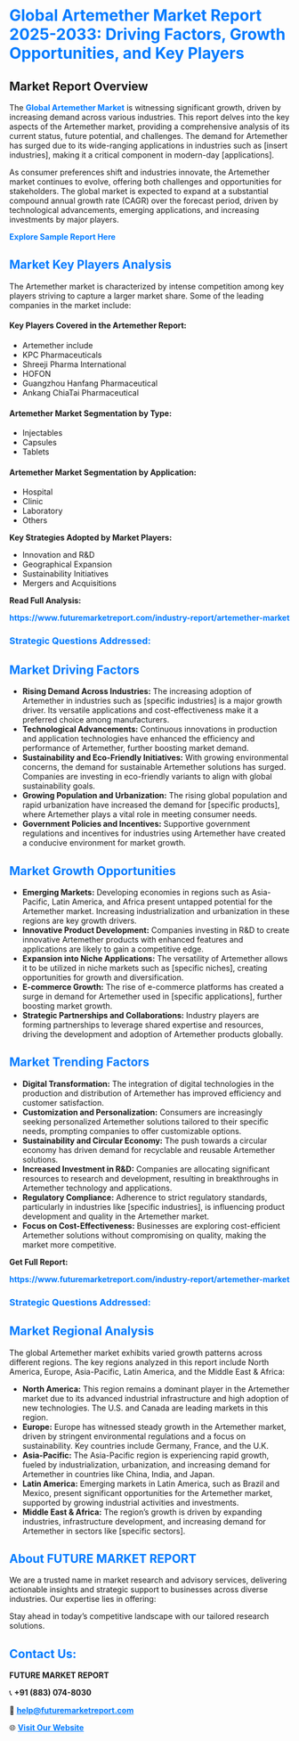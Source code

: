 <h1 style="color: #007BFF;">Global Artemether Market Report 2025-2033: Driving Factors, Growth Opportunities, and Key Players</h1>

<section id="overview">
<h2>Market Report Overview</h2>
<p>The <a href="https://www.futuremarketreport.com/industry-report/artemether-market" style="color: #007BFF; text-decoration: none;"><strong>Global Artemether Market</strong></a> is witnessing significant growth, driven by increasing demand across various industries. This report delves into the key aspects of the Artemether market, providing a comprehensive analysis of its current status, future potential, and challenges. The demand for Artemether has surged due to its wide-ranging applications in industries such as [insert industries], making it a critical component in modern-day [applications].</p>
<p>As consumer preferences shift and industries innovate, the Artemether market continues to evolve, offering both challenges and opportunities for stakeholders. The global market is expected to expand at a substantial compound annual growth rate (CAGR) over the forecast period, driven by technological advancements, emerging applications, and increasing investments by major players.</p>
</section>

<section id="overview">
<p><a href="https://www.futuremarketreport.com/request-sample/reportId=97005" style="color: #007BFF; text-decoration: none;"><strong>Explore Sample Report Here</strong></a></p>
</section>

<section id="key-players">
<h2 style="color: #007BFF;">Market Key Players Analysis</h2>
<p>The Artemether market is characterized by intense competition among key players striving to capture a larger market share. Some of the leading companies in the market include:</p>
<h4>Key Players Covered in the Artemether Report:</h4>
<ul><li>Artemether include</li><li>KPC Pharmaceuticals</li><li>Shreeji Pharma International</li><li>HOFON</li><li>Guangzhou Hanfang Pharmaceutical</li><li>Ankang ChiaTai Pharmaceutical</li></ul>
<h4>Artemether Market Segmentation by Type:</h4>
<ul><li>Injectables</li><li>Capsules</li><li>Tablets</li></ul>

<h4>Artemether Market Segmentation by Application:</h4>
<ul><li>Hospital</li><li>Clinic</li><li>Laboratory</li><li>Others</li></ul>
<p><strong>Key Strategies Adopted by Market Players:</strong></p>
<ul>
<li>Innovation and R&D</li>
<li>Geographical Expansion</li>
<li>Sustainability Initiatives</li>
<li>Mergers and Acquisitions</li>
</ul>
</section>

<section>
<p><strong>Read Full Analysis: </strong></p><a href="https://www.futuremarketreport.com/industry-report/artemether-market" style="color: #007BFF; text-decoration: none;"><strong>https://www.futuremarketreport.com/industry-report/artemether-market</strong></a>
<h3 style="color: #007BFF;">Strategic Questions Addressed:</h3>
</section>

<section id="driving-factors">
<h2 style="color: #007BFF;">Market Driving Factors</h2>
<ul>
<li><strong>Rising Demand Across Industries:</strong> The increasing adoption of Artemether in industries such as [specific industries] is a major growth driver. Its versatile applications and cost-effectiveness make it a preferred choice among manufacturers.</li>
<li><strong>Technological Advancements:</strong> Continuous innovations in production and application technologies have enhanced the efficiency and performance of Artemether, further boosting market demand.</li>
<li><strong>Sustainability and Eco-Friendly Initiatives:</strong> With growing environmental concerns, the demand for sustainable Artemether solutions has surged. Companies are investing in eco-friendly variants to align with global sustainability goals.</li>
<li><strong>Growing Population and Urbanization:</strong> The rising global population and rapid urbanization have increased the demand for [specific products], where Artemether plays a vital role in meeting consumer needs.</li>
<li><strong>Government Policies and Incentives:</strong> Supportive government regulations and incentives for industries using Artemether have created a conducive environment for market growth.</li>
</ul>
</section>

<section id="growth-opportunities">
<h2 style="color: #007BFF;">Market Growth Opportunities</h2>
<ul>
<li><strong>Emerging Markets:</strong> Developing economies in regions such as Asia-Pacific, Latin America, and Africa present untapped potential for the Artemether market. Increasing industrialization and urbanization in these regions are key growth drivers.</li>
<li><strong>Innovative Product Development:</strong> Companies investing in R&D to create innovative Artemether products with enhanced features and applications are likely to gain a competitive edge.</li>
<li><strong>Expansion into Niche Applications:</strong> The versatility of Artemether allows it to be utilized in niche markets such as [specific niches], creating opportunities for growth and diversification.</li>
<li><strong>E-commerce Growth:</strong> The rise of e-commerce platforms has created a surge in demand for Artemether used in [specific applications], further boosting market growth.</li>
<li><strong>Strategic Partnerships and Collaborations:</strong> Industry players are forming partnerships to leverage shared expertise and resources, driving the development and adoption of Artemether products globally.</li>
</ul>
</section>

<section id="trending-factors">
<h2 style="color: #007BFF;">Market Trending Factors</h2>
<ul>
<li><strong>Digital Transformation:</strong> The integration of digital technologies in the production and distribution of Artemether has improved efficiency and customer satisfaction.</li>
<li><strong>Customization and Personalization:</strong> Consumers are increasingly seeking personalized Artemether solutions tailored to their specific needs, prompting companies to offer customizable options.</li>
<li><strong>Sustainability and Circular Economy:</strong> The push towards a circular economy has driven demand for recyclable and reusable Artemether solutions.</li>
<li><strong>Increased Investment in R&D:</strong> Companies are allocating significant resources to research and development, resulting in breakthroughs in Artemether technology and applications.</li>
<li><strong>Regulatory Compliance:</strong> Adherence to strict regulatory standards, particularly in industries like [specific industries], is influencing product development and quality in the Artemether market.</li>
<li><strong>Focus on Cost-Effectiveness:</strong> Businesses are exploring cost-efficient Artemether solutions without compromising on quality, making the market more competitive.</li>
</ul>
</section>

<section>
<p><strong>Get Full Report: </strong></p><a href="https://www.futuremarketreport.com/industry-report/artemether-market" style="color: #007BFF; text-decoration: none;"><strong>https://www.futuremarketreport.com/industry-report/artemether-market</strong></a>
<h3 style="color: #007BFF;">Strategic Questions Addressed:</h3>
</section>


<section id="regional-analysis">
<h2 style="color: #007BFF;">Market Regional Analysis</h2>
<p>The global Artemether market exhibits varied growth patterns across different regions. The key regions analyzed in this report include North America, Europe, Asia-Pacific, Latin America, and the Middle East & Africa:</p>
<ul>
<li><strong>North America:</strong> This region remains a dominant player in the Artemether market due to its advanced industrial infrastructure and high adoption of new technologies. The U.S. and Canada are leading markets in this region.</li>
<li><strong>Europe:</strong> Europe has witnessed steady growth in the Artemether market, driven by stringent environmental regulations and a focus on sustainability. Key countries include Germany, France, and the U.K.</li>
<li><strong>Asia-Pacific:</strong> The Asia-Pacific region is experiencing rapid growth, fueled by industrialization, urbanization, and increasing demand for Artemether in countries like China, India, and Japan.</li>
<li><strong>Latin America:</strong> Emerging markets in Latin America, such as Brazil and Mexico, present significant opportunities for the Artemether market, supported by growing industrial activities and investments.</li>
<li><strong>Middle East & Africa:</strong> The region’s growth is driven by expanding industries, infrastructure development, and increasing demand for Artemether in sectors like [specific sectors].</li>
</ul>
</section>

<footer>
<h2 style="color: #007BFF;">About FUTURE MARKET REPORT</h2>
<p>We are a trusted name in market research and advisory services, delivering actionable insights and strategic support to businesses across diverse industries. Our expertise lies in offering:</p>

<p>Stay ahead in today’s competitive landscape with our tailored research solutions.</p>

<h2 style="color: #007BFF;">Contact Us:</h2>
<p><strong>FUTURE MARKET REPORT</strong></p>
<p>📞 <strong>+91 (883) 074-8030</strong></p>
<p>📧 <strong><a href="mailto:help@futuremarketreport.com" style="color: #007BFF;">help@futuremarketreport.com</a></strong></p>
<p>🌐 <strong><a href="https://www.futuremarketreport.com/" style="color: #007BFF;">Visit Our Website</a></strong></p>
</footer>